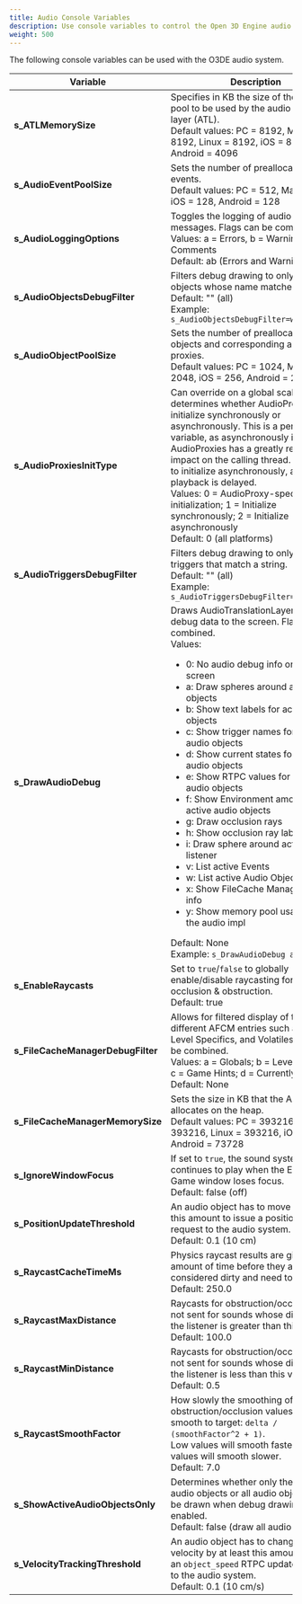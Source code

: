 ```yaml
---
title: Audio Console Variables
description: Use console variables to control the Open 3D Engine audio system.
weight: 500
---
```


The following console variables can be used with the O3DE audio system.

| Variable | Description |
| --- | --- |
| **s_ATLMemorySize** | Specifies in KB the size of the memory pool to be used by the audio translation layer (ATL). <br> Default values: PC = 8192, Mac = 8192, Linux = 8192, iOS = 8192, Android = 4096 |
| **s_AudioEventPoolSize** | Sets the number of preallocated audio events. <br> Default values: PC = 512, Mac = 512, iOS = 128, Android = 128 |
| **s_AudioLoggingOptions** | Toggles the logging of audio-related messages. Flags can be combined. <br> Values: a = Errors, b = Warnings, c = Comments <br> Default: ab (Errors and Warnings) |
| **s_AudioObjectsDebugFilter** | Filters debug drawing to only audio objects whose name matches a string. <br> Default: "" (all) <br> Example: `s_AudioObjectsDebugFilter=weapon_axe` |
| **s_AudioObjectPoolSize** | Sets the number of preallocated audio objects and corresponding audio proxies. <br> Default values: PC = 1024, Mac = 2048, iOS = 256, Android = 256 |
| **s_AudioProxiesInitType** | Can override on a global scale. If set, it determines whether AudioProxies initialize synchronously or asynchronously. This is a performance variable, as asynchronously initializing AudioProxies has a greatly reduced impact on the calling thread. When set to initialize asynchronously, audio playback is delayed. <br> Values: 0 = AudioProxy-specific initialization; 1 = Initialize synchronously; 2 = Initialize asynchronously <br> Default: 0 (all platforms) |
| **s_AudioTriggersDebugFilter** | Filters debug drawing to only audio triggers that match a string. <br> Default: "" (all) <br> Example: `s_AudioTriggersDebugFilter=impact_hit` |
| **s_DrawAudioDebug** | Draws AudioTranslationLayer related debug data to the screen. Flags can be combined. <br> Values: <br><ul><li>0: No audio debug info on the screen</li><li>a: Draw spheres around active audio objects</li><li>b: Show text labels for active audio objects</li><li>c: Show trigger names for active audio objects</li><li>d: Show current states for active audio objects</li><li>e: Show RTPC values for active audio objects</li><li>f: Show Environment amounts for active audio objects</li><li>g: Draw occlusion rays</li><li>h: Show occlusion ray labels</li><li>i: Draw sphere around active audio listener</li><li>v: List active Events</li><li>w: List active Audio Objects</li><li>x: Show FileCache Manager debug info</li><li>y: Show memory pool usage info for the audio impl</li></ul> Default: None <br> Example: `s_DrawAudioDebug abc` |
| **s_EnableRaycasts** | Set to `true`/`false` to globally enable/disable raycasting for audio occlusion & obstruction. <br> Default: true |
| **s_FileCacheManagerDebugFilter** | Allows for filtered display of the different AFCM entries such as Globals, Level Specifics, and Volatiles. Flags can be combined. <br> Values: a = Globals; b = Level Specifics; c = Game Hints; d = Currently Loaded <br> Default: None|
| **s_FileCacheManagerMemorySize** | Sets the size in KB that the AFCM allocates on the heap. <br> Default values: PC = 393216, Mac = 393216, Linux = 393216, iOS = 2048, Android = 73728 |
| **s_IgnoreWindowFocus** | If set to `true`, the sound system continues to play when the Editor or Game window loses focus. <br> Default: false (off) |
| **s_PositionUpdateThreshold** | An audio object has to move by at least this amount to issue a position update request to the audio system. <br> Default: 0.1 (10 cm) |
| **s_RaycastCacheTimeMs** | Physics raycast results are given this amount of time before they are considered dirty and need to be recast. <br> Default: 250.0 |
| **s_RaycastMaxDistance** | Raycasts for obstruction/occlusion are not sent for sounds whose distance to the listener is greater than this value. <br> Default: 100.0 |
| **s_RaycastMinDistance** | Raycasts for obstruction/occlusion are not sent for sounds whose distance to the listener is less than this value. <br> Default: 0.5 |
| **s_RaycastSmoothFactor** | How slowly the smoothing of obstruction/occlusion values should smooth to target: `delta / (smoothFactor^2 + 1)`. <br> Low values will smooth faster; high values will smooth slower. <br> Default: 7.0 |
| **s_ShowActiveAudioObjectsOnly** | Determines whether only the active audio objects or all audio objects should be drawn when debug drawing is enabled. <br> Default: false (draw all audio objects) |
| **s_VelocityTrackingThreshold** | An audio object has to change its velocity by at least this amount to issue an `object_speed` RTPC update request to the audio system. <br> Default: 0.1 (10 cm/s) |
